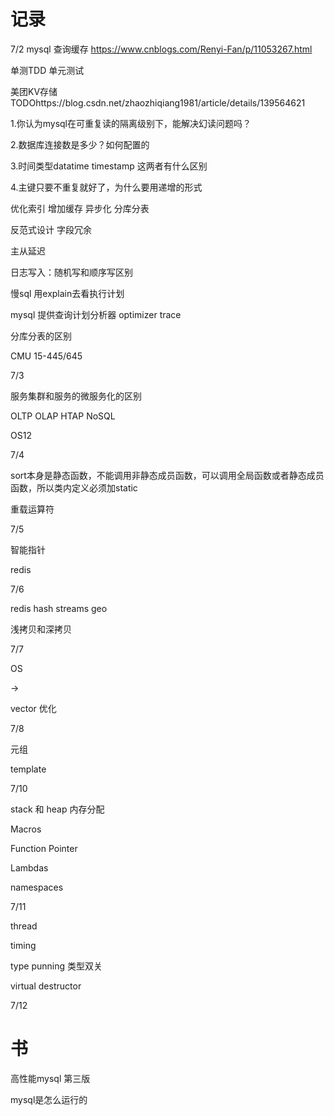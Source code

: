 # 记录

7/2 mysql 查询缓存  https://www.cnblogs.com/Renyi-Fan/p/11053267.html

单测TDD 单元测试

美团KV存储 TODOhttps://blog.csdn.net/zhaozhiqiang1981/article/details/139564621 

1.你认为mysql在可重复读的隔离级别下，能解决幻读问题吗？

2.数据库连接数是多少？如何配置的

3.时间类型datatime timestamp 这两者有什么区别

4.主键只要不重复就好了，为什么要用递增的形式

优化索引  增加缓存     异步化     分库分表

反范式设计 字段冗余

主从延迟

日志写入：随机写和顺序写区别

慢sql 用explain去看执行计划

mysql 提供查询计划分析器 optimizer trace 

分库分表的区别

CMU 15-445/645



7/3

服务集群和服务的微服务化的区别

OLTP OLAP HTAP NoSQL

OS12



7/4

sort本身是静态函数，不能调用非静态成员函数，可以调用全局函数或者静态成员函数，所以类内定义必须加static

重载运算符

7/5

智能指针 

redis

7/6

redis hash streams  geo

浅拷贝和深拷贝

7/7

OS

-> 

vector  优化

7/8

元组

template

7/10

stack 和 heap 内存分配

Macros

Function Pointer

Lambdas

namespaces

7/11

thread

timing

type punning  类型双关

virtual destructor

7/12

# 书

高性能mysql 第三版

mysql是怎么运行的